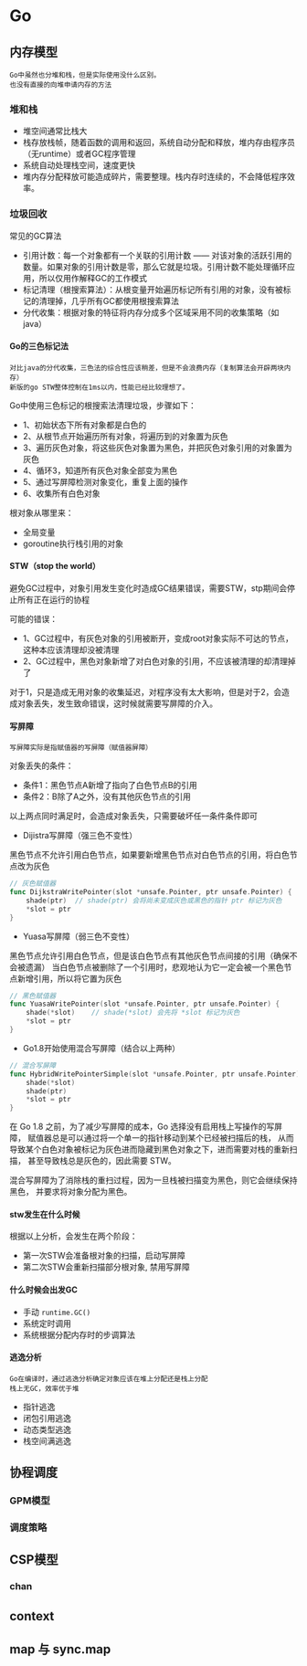 # Go

## 内存模型

    Go中虽然也分堆和栈，但是实际使用没什么区别。
    也没有直接的向堆申请内存的方法

### 堆和栈

- 堆空间通常比栈大
- 栈存放栈帧，随着函数的调用和返回，系统自动分配和释放，堆内存由程序员（无runtime）或者GC程序管理
- 系统自动处理栈空间，速度更快
- 堆内存分配释放可能造成碎片，需要整理。栈内存时连续的，不会降低程序效率。

### 垃圾回收

常见的GC算法

- 引用计数：每一个对象都有一个关联的引用计数 —— 对该对象的活跃引用的数量。如果对象的引用计数是零，那么它就是垃圾。引用计数不能处理循环应用，所以仅用作解释GC的工作模式
- 标记清理（根搜索算法）：从根变量开始遍历标记所有引用的对象，没有被标记的清理掉，几乎所有GC都使用根搜索算法
- 分代收集：根据对象的特征将内存分成多个区域采用不同的收集策略（如java）

#### Go的三色标记法

    对比java的分代收集，三色法的综合性应该稍差，但是不会浪费内存（复制算法会开辟两块内存）
    新版的go STW整体控制在1ms以内，性能已经比较理想了。

Go中使用三色标记的根搜索法清理垃圾，步骤如下：

- 1、初始状态下所有对象都是白色的
- 2、从根节点开始遍历所有对象，将遍历到的对象置为灰色
- 3、遍历灰色对象，将这些灰色对象置为黑色，并把灰色对象引用的对象置为灰色
- 4、循环3，知道所有灰色对象全部变为黑色
- 5、通过写屏障检测对象变化，重复上面的操作
- 6、收集所有白色对象

根对象从哪里来：

- 全局变量
- goroutine执行栈引用的对象

#### STW（stop the world）

避免GC过程中，对象引用发生变化时造成GC结果错误，需要STW，stp期间会停止所有正在运行的协程

可能的错误：

- 1、GC过程中，有灰色对象的引用被断开，变成root对象实际不可达的节点，这种本应该清理却没被清理
- 2、GC过程中，黑色对象新增了对白色对象的引用，不应该被清理的却清理掉了

对于1，只是造成无用对象的收集延迟，对程序没有太大影响，但是对于2，会造成对象丢失，发生致命错误，这时候就需要写屏障的介入。

#### 写屏障

    写屏障实际是指赋值器的写屏障（赋值器屏障）

对象丢失的条件：

- 条件1：黑色节点A新增了指向了白色节点B的引用
- 条件2：B除了A之外，没有其他灰色节点的引用

以上两点同时满足时，会造成对象丢失，只需要破坏任一条件条件即可

- Dijistra写屏障（强三色不变性）

黑色节点不允许引用白色节点，如果要新增黑色节点对白色节点的引用，将白色节点改为灰色

```go
// 灰色赋值器
func DijkstraWritePointer(slot *unsafe.Pointer, ptr unsafe.Pointer) {
    shade(ptr)  // shade(ptr) 会将尚未变成灰色或黑色的指针 ptr 标记为灰色
    *slot = ptr
}
```

- Yuasa写屏障（弱三色不变性）

黑色节点允许引用白色节点，但是该白色节点有其他灰色节点间接的引用（确保不会被遗漏） 当白色节点被删除了一个引用时，悲观地认为它一定会被一个黑色节点新增引用，所以将它置为灰色

```go
// 黑色赋值器
func YuasaWritePointer(slot *unsafe.Pointer, ptr unsafe.Pointer) {
    shade(*slot)    // shade(*slot) 会先将 *slot 标记为灰色
    *slot = ptr
}
```

- Go1.8开始使用混合写屏障（结合以上两种）

```go
// 混合写屏障
func HybridWritePointerSimple(slot *unsafe.Pointer, ptr unsafe.Pointer) {
	shade(*slot)
	shade(ptr)
	*slot = ptr
}
```

在 Go 1.8 之前，为了减少写屏障的成本，Go 选择没有启用栈上写操作的写屏障， 赋值器总是可以通过将一个单一的指针移动到某个已经被扫描后的栈， 从而导致某个白色对象被标记为灰色进而隐藏到黑色对象之下，进而需要对栈的重新扫描， 甚至导致栈总是灰色的，因此需要 STW。

混合写屏障为了消除栈的重扫过程，因为一旦栈被扫描变为黑色，则它会继续保持黑色， 并要求将对象分配为黑色。

#### stw发生在什么时候

根据以上分析，会发生在两个阶段：

- 第一次STW会准备根对象的扫描，启动写屏障
- 第二次STW会重新扫描部分根对象, 禁用写屏障

#### 什么时候会出发GC

- 手动 `runtime.GC()`
- 系统定时调用
- 系统根据分配内存时的步调算法

#### 逃逸分析

    Go在编译时，通过逃逸分析确定对象应该在堆上分配还是栈上分配
    栈上无GC，效率优于堆

- 指针逃逸
- 闭包引用逃逸
- 动态类型逃逸
- 栈空间满逃逸

## 协程调度

### GPM模型

### 调度策略

## CSP模型

### chan

## context

## map 与 sync.map